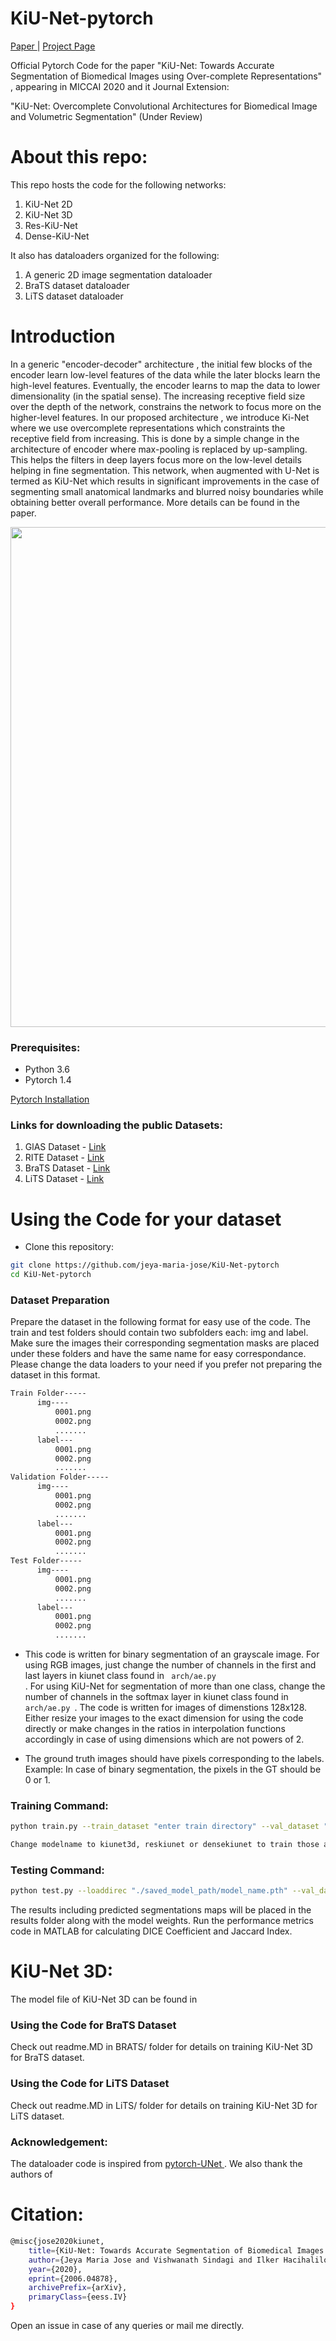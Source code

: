 # KiU-Net-pytorch

 <a href="https://arxiv.org/abs/2006.04878"> Paper </a> |  <a href="https://sites.google.com/view/kiunet/home"> Project Page </a>


Official Pytorch Code for the paper "KiU-Net: Towards Accurate Segmentation of Biomedical Images using Over-complete Representations" , appearing in MICCAI 2020 and it Journal Extension:

"KiU-Net: Overcomplete Convolutional Architectures for Biomedical Image and Volumetric Segmentation" (Under Review)

# About this repo:

This repo hosts the code for the following networks:

1) KiU-Net 2D
2) KiU-Net 3D
3) Res-KiU-Net
4) Dense-KiU-Net

It also has dataloaders organized for the following:

1) A generic 2D image segmentation dataloader
2) BraTS dataset dataloader
3) LiTS dataset dataloader

# Introduction

In a generic "encoder-decoder" architecture , the initial few blocks of the encoder learn low-level features of the data while the later blocks learn the high-level features. Eventually, the encoder learns to map the data to lower dimensionality (in the spatial sense). The increasing receptive field size over the depth of the network, constrains the network to focus more on the higher-level features. In our proposed architecture , we introduce Ki-Net where we use overcomplete representations which constraints the receptive field from increasing. This is done by a simple change in the architecture of encoder where max-pooling is replaced by up-sampling. This helps the filters in deep layers focus more on the low-level details helping in fine segmentation.  This network, when augmented with U-Net is termed as KiU-Net which results in significant improvements in the case of segmenting small anatomical landmarks and blurred noisy boundaries while obtaining better overall performance. More details can be found in the paper.

<p align="center">
  <img src="img/arch.png" width="800"/>
</p>

### Prerequisites:

- Python 3.6
- Pytorch 1.4

<a href="https://pytorch.org/ "> Pytorch Installation </a>  


### Links for downloading the public Datasets:

1) GlAS Dataset - <a href="https://warwick.ac.uk/fac/sci/dcs/research/tia/glascontest/"> Link </a>  
2) RITE Dataset - <a href="https://medicine.uiowa.edu/eye/rite-dataset"> Link </a>  
3) BraTS Dataset - <a href="https://www.med.upenn.edu/cbica/brats2020/data.html"> Link </a>  
4) LiTS Dataset - <a href="https://competitions.codalab.org/competitions/17094"> Link </a>  

# Using the Code for your dataset

- Clone this repository:
```bash
git clone https://github.com/jeya-maria-jose/KiU-Net-pytorch
cd KiU-Net-pytorch
```


### Dataset Preparation

Prepare the dataset in the following format for easy use of the code. The train and test folders should contain two subfolders each: img and label. Make sure the images their corresponding segmentation masks are placed under these folders and have the same name for easy correspondance. Please change the data loaders to your need if you prefer not preparing the dataset in this format.



```bash
Train Folder-----
      img----
          0001.png
          0002.png
          .......
      label---
          0001.png
          0002.png
          .......
Validation Folder-----
      img----
          0001.png
          0002.png
          .......
      label---
          0001.png
          0002.png
          .......
Test Folder-----
      img----
          0001.png
          0002.png
          .......
      label---
          0001.png
          0002.png
          .......

```


- This code is written for binary segmentation of an grayscale image. For using RGB images, just change the number of channels in the first and last layers in kiunet class found in <code> arch/ae.py </code>. For using KiU-Net for segmentation of more than one class, change the number of channels in the softmax layer in kiunet class found in <code> arch/ae.py </code>. The code is written for images of dimenstions 128x128. Either resize your images to the exact dimension for using the code directly or make changes in the ratios in interpolation functions accordingly in case of using dimensions which are not powers of 2. 

- The ground truth images should have pixels corresponding to the labels. Example: In case of binary segmentation, the pixels in the GT should be 0 or 1.

### Training Command:

```bash 
python train.py --train_dataset "enter train directory" --val_dataset "enter validation directory" --direc 'path for results to be saved' --batch_size 1 --epoch 400 --save_freq 10 --modelname "kiunet" --learning_rate 0.0001
```

```bash
Change modelname to kiunet3d, reskiunet or densekiunet to train those architectures
```

### Testing Command:

```bash 
python test.py --loaddirec "./saved_model_path/model_name.pth" --val_dataset "test dataset directory" --direc 'path for results to be saved' --batch_size 1 --modelname "kiunet"
```

The results including predicted segmentations maps will be placed in the results folder along with the model weights. Run the performance metrics code in MATLAB for calculating DICE Coefficient and Jaccard Index.

# KiU-Net 3D:

The model file of KiU-Net 3D can be found in 
### Using the Code for BraTS Dataset

Check out readme.MD in BRATS/ folder for details on training KiU-Net 3D for BraTS dataset.

### Using the Code for LiTS Dataset

Check out readme.MD in LiTS/ folder for details on training KiU-Net 3D for LiTS dataset.
 
### Acknowledgement:

The dataloader code is inspired from <a href="https://github.com/cosmic-cortex/pytorch-UNet"> pytorch-UNet </a>. We also thank the authors of 

# Citation:

```bash 
@misc{jose2020kiunet,
    title={KiU-Net: Towards Accurate Segmentation of Biomedical Images using Over-complete Representations},
    author={Jeya Maria Jose and Vishwanath Sindagi and Ilker Hacihaliloglu and Vishal M. Patel},
    year={2020},
    eprint={2006.04878},
    archivePrefix={arXiv},
    primaryClass={eess.IV}
}
```

Open an issue in case of any queries or mail me directly.
